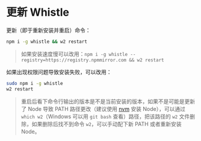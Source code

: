 # 更新 Whistle
更新（即于重新安装并重启）命令：
``` sh
npm i -g whistle && w2 restart
```
> 如果安装速度慢可以改用：`npm i -g whistle --registry=https://registry.npmmirror.com && w2 restart`

如果出现权限问题导致安装失败，可以改用：
``` sh
sudo npm i -g whistle
w2 restart
```

> 重启后看下命令行输出的版本是不是当前安装的版本，如果不是可能是更新了 Node 导致 PATH 路径更改（建议使用 [nvm](https://github.com/nvm-sh/nvm) 安装 Node），可以通过 `which w2`（Windows 可以用 `git bash` 查看）路径，把该路径的 `w2` 文件删除，如果删除后找不到命令 `w2`，可以手动配下新 PATH 或者重新安装 Node。
